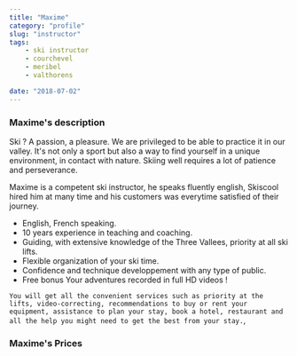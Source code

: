 ```yaml
---
title: "Maxime"
category: "profile"
slug: "instructor"
tags:
    - ski instructor
    - courchevel
    - meribel
    - valthorens

date: "2018-07-02"
---
```


### Maxime's description
Ski ? A passion, a pleasure. We are privileged to be able to practice it in our valley.
It's not only a sport but also a way to find yourself in a unique environment, in contact with nature.
Skiing well requires a lot of patience and perseverance.

Maxime is a competent ski instructor, he speaks fluently english, Skiscool hired him at many time and his customers was everytime satisfied of their journey. 

* English, French speaking.
* 10 years experience in teaching and coaching. 
* Guiding, with extensive knowledge of the Three Vallees, priority at all ski lifts.
* Flexible organization of your ski time.
* Confidence and technique developpement with any type of public.
* Free bonus Your adventures recorded in full HD videos !

`You will get all the convenient services such as priority at the lifts, video-correcting, recommendations to buy or rent your equipment, assistance to plan your stay, book a hotel, restaurant and all the help you might need to get the best from your stay.`,

### Maxime's Prices



